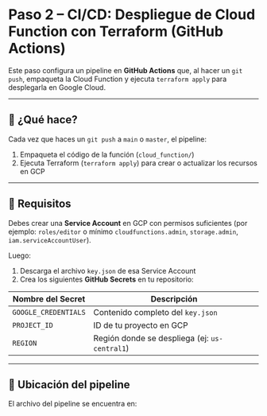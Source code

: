 # Paso 2 – CI/CD: Despliegue de Cloud Function con Terraform (GitHub Actions)

Este paso configura un pipeline en **GitHub Actions** que, al hacer un `git push`, empaqueta la Cloud Function y ejecuta `terraform apply` para desplegarla en Google Cloud.

---

## 🚀 ¿Qué hace?

Cada vez que haces un `git push` a `main` o `master`, el pipeline:

1. Empaqueta el código de la función (`cloud_function/`)
2. Ejecuta Terraform (`terraform apply`) para crear o actualizar los recursos en GCP

---

## 🔐 Requisitos

Debes crear una **Service Account** en GCP con permisos suficientes (por ejemplo: `roles/editor` o mínimo `cloudfunctions.admin`, `storage.admin`, `iam.serviceAccountUser`).

Luego:

1. Descarga el archivo `key.json` de esa Service Account
2. Crea los siguientes **GitHub Secrets** en tu repositorio:

| Nombre del Secret     | Descripción                          |
|------------------------|--------------------------------------|
| `GOOGLE_CREDENTIALS`  | Contenido completo del `key.json`    |
| `PROJECT_ID`          | ID de tu proyecto en GCP             |
| `REGION`              | Región donde se despliega (ej: `us-central1`) |

---

## 📁 Ubicación del pipeline

El archivo del pipeline se encuentra en:


